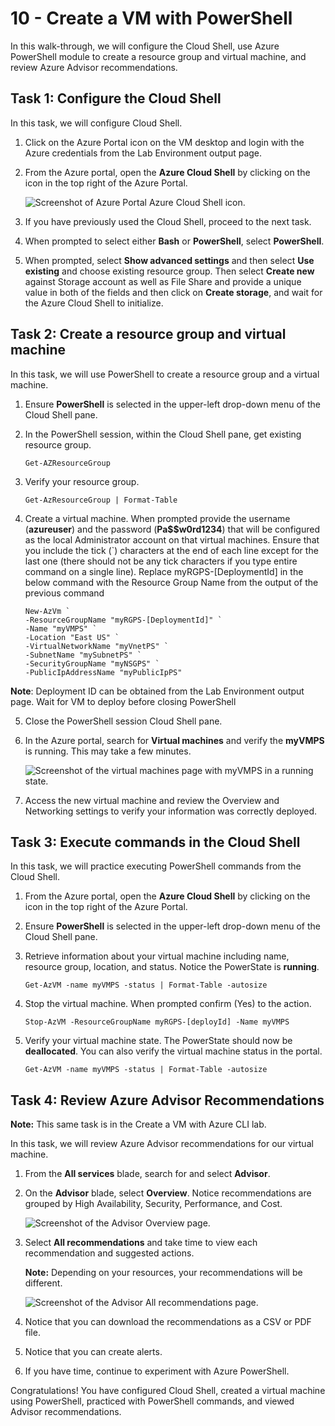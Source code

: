 # 10 - Create a VM with PowerShell

In this walk-through, we will configure the Cloud Shell, use Azure PowerShell module to create a resource group and virtual machine, and review Azure Advisor recommendations.

## Task 1: Configure the Cloud Shell

In this task, we will configure Cloud Shell.

1. Click on the Azure Portal icon on the VM desktop and login with the Azure credentials from the Lab Environment output page.

2. From the Azure portal, open the **Azure Cloud Shell** by clicking on the icon in the top right of the Azure Portal.

    ![Screenshot of Azure Portal Azure Cloud Shell icon.](../images/1002.png)

3. If you have previously used the Cloud Shell, proceed to the next task.

4. When prompted to select either **Bash** or **PowerShell**, select **PowerShell**.

5. When prompted, select **Show advanced settings** and then select **Use existing** and choose existing resource group. Then select **Create new** against Storage account as well as File Share and provide a unique value in both of the fields and then click on **Create storage**, and wait for the Azure Cloud Shell to initialize.


## Task 2: Create a resource group and virtual machine

In this task, we will use PowerShell to create a resource group and a virtual machine.

1. Ensure **PowerShell** is selected in the upper-left drop-down menu of the Cloud Shell pane.

2. In the PowerShell session, within the Cloud Shell pane, get existing resource group.

    ```
    Get-AZResourceGroup
    ```

3. Verify your resource group.

    ```
    Get-AzResourceGroup | Format-Table
    ```

4. Create a virtual machine. When prompted provide the username (**azureuser**) and the password (**Pa$$w0rd1234**) that will be configured as the local Administrator account on that virtual machines. Ensure that you include the tick (`) characters at the end of each line except for the last one (there should not be any tick characters if you type entire command on a single line). Replace myRGPS-[DeploymentId] in the below command with the Resource Group Name from the output of the previous command

    ```
    New-AzVm `
    -ResourceGroupName "myRGPS-[DeploymentId]" `
    -Name "myVMPS" `
    -Location "East US" `
    -VirtualNetworkName "myVnetPS" `
    -SubnetName "mySubnetPS" `
    -SecurityGroupName "myNSGPS" `
    -PublicIpAddressName "myPublicIpPS"
    ```

**Note**: Deployment ID can be obtained from the Lab Environment output page. Wait for VM to deploy before closing PowerShell

5. Close the PowerShell session Cloud Shell pane.

6. In the Azure portal, search for **Virtual machines** and verify the **myVMPS** is running. This may take a few minutes.

    ![Screenshot of the virtual machines page with myVMPS in a running state.](../images/1001.png)

7. Access the new virtual machine and review the Overview and Networking settings to verify your information was correctly deployed.


## Task 3: Execute commands in the Cloud Shell

In this task, we will practice executing PowerShell commands from the Cloud Shell.

1. From the Azure portal, open the **Azure Cloud Shell** by clicking on the icon in the top right of the Azure Portal.

2. Ensure **PowerShell** is selected in the upper-left drop-down menu of the Cloud Shell pane.

3. Retrieve information about your virtual machine including name, resource group, location, and status. Notice the PowerState is **running**.

    ```
    Get-AzVM -name myVMPS -status | Format-Table -autosize
    ```

4. Stop the virtual machine. When prompted confirm (Yes) to the action.

    ```
    Stop-AzVM -ResourceGroupName myRGPS-[deployId] -Name myVMPS
    ```

5. Verify your virtual machine state. The PowerState should now be **deallocated**. You can also verify the virtual machine status in the portal.

    ```
    Get-AzVM -name myVMPS -status | Format-Table -autosize
    ```

## Task 4: Review Azure Advisor Recommendations


**Note:** This same task is in the Create a VM with Azure CLI lab.

In this task, we will review Azure Advisor recommendations for our virtual machine.

1. From the **All services** blade, search for and select **Advisor**.

2. On the **Advisor** blade, select **Overview**. Notice recommendations are grouped by High Availability, Security, Performance, and Cost.

    ![Screenshot of the Advisor Overview page. ](../images/1003.png)

3. Select **All recommendations** and take time to view each recommendation and suggested actions.

    **Note:** Depending on your resources, your recommendations will be different.

    ![Screenshot of the Advisor All recommendations page. ](../images/1004.png)

4. Notice that you can download the recommendations as a CSV or PDF file.

5. Notice that you can create alerts.

6. If you have time, continue to experiment with Azure PowerShell.

Congratulations! You have configured Cloud Shell, created a virtual machine using PowerShell, practiced with PowerShell commands, and viewed Advisor recommendations.
